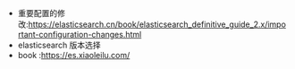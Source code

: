 + 重要配置的修改:<https://elasticsearch.cn/book/elasticsearch_definitive_guide_2.x/important-configuration-changes.html>
+ elasticsearch 版本选择
+ book :<https://es.xiaoleilu.com/>

